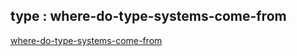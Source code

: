 
## type : where-do-type-systems-come-from

[where-do-type-systems-come-from](http://blog.felipe.rs/2017/07/07/where-do-type-systems-come-from/)